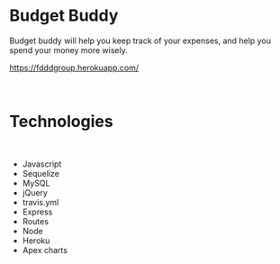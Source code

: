 # Budget Buddy 

Budget buddy will help you keep track of your expenses, and help you spend your money more wisely. 

https://fdddgroup.herokuapp.com/

<br>

<h1>Technologies</h1>
<br>
<ul>
<li> Javascript </li>
<li> Sequelize </li>
<li> MySQL </li>
<li> jQuery </li>
<li> travis.yml </li>
<li> Express </li>
<li> Routes </li>
<li> Node </li>
<li> Heroku </li>
<li> Apex charts</li>
</ul>
<br>
